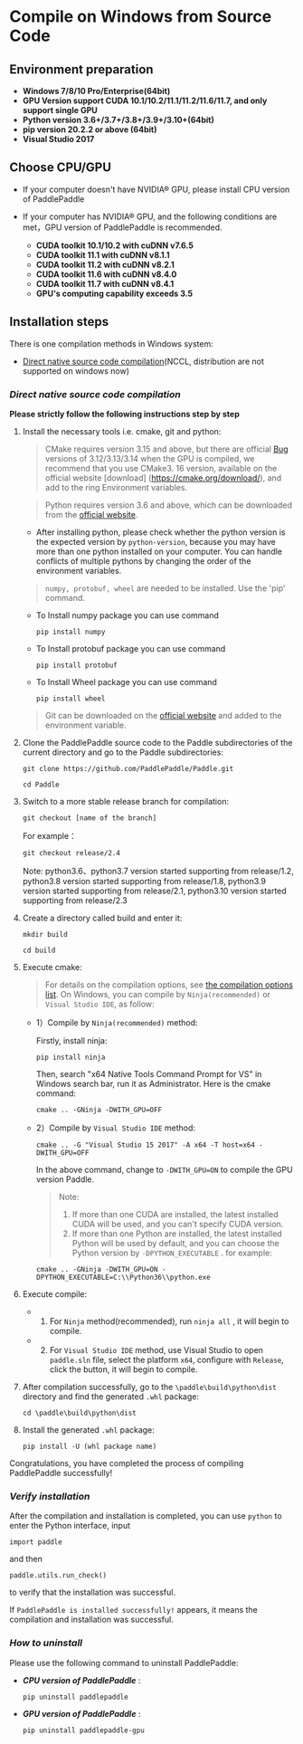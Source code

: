 # **Compile on Windows from Source Code**

## Environment preparation

* **Windows 7/8/10 Pro/Enterprise(64bit)**
* **GPU Version support CUDA 10.1/10.2/11.1/11.2/11.6/11.7, and only support single GPU**
* **Python version 3.6+/3.7+/3.8+/3.9+/3.10+(64bit)**
* **pip version 20.2.2 or above (64bit)**
* **Visual Studio 2017**

## Choose CPU/GPU

* If your computer doesn't have NVIDIA® GPU, please install CPU version of PaddlePaddle

* If your computer has NVIDIA® GPU, and the following conditions are met，GPU version of PaddlePaddle is recommended.
    * **CUDA toolkit 10.1/10.2 with cuDNN v7.6.5**
    * **CUDA toolkit 11.1 with cuDNN v8.1.1**
    * **CUDA toolkit 11.2 with cuDNN v8.2.1**
    * **CUDA toolkit 11.6 with cuDNN v8.4.0**
    * **CUDA toolkit 11.7 with cuDNN v8.4.1**
    * **GPU's computing capability exceeds 3.5**

## Installation steps

There is one compilation methods in Windows system:

* [Direct native source code compilation](#compile_from_host)(NCCL, distribution are not supported on windows now)

<a name="win_source"></a>
### <span id="compile_from_host">***Direct native source code compilation***</span>

**Please strictly follow the following instructions step by step**

1. Install the necessary tools i.e. cmake, git and python:

    > CMake requires version 3.15 and above, but there are official [Bug](https://cmake.org/pipermail/cmake/2018-September/068195.html) versions of 3.12/3.13/3.14 when the GPU is compiled, we recommend that you use CMake3. 16 version, available on the official website [download] (https://cmake.org/download/), and add to the ring Environment variables.

    > Python requires version 3.6 and above,  which can be downloaded from the [official website](https://www.python.org/downloads/release/python-3610/).

    * After installing python, please check whether the python version is the expected version by `python-version`, because you may have more than one python installed on your computer. You can handle conflicts of multiple pythons by changing the order of the environment variables.

    > `numpy, protobuf, wheel` are needed to be installed. Use the 'pip' command.

    * To Install numpy package you can use command
        ```
        pip install numpy
        ```

    * To Install protobuf package you can use command
        ```
        pip install protobuf
        ```

    * To Install Wheel package you can use command
        ```
        pip install wheel
        ```

    > Git can be downloaded on the [official website](https://gitforwindows.org/) and added to the environment variable.

2. Clone the PaddlePaddle source code to the Paddle subdirectories of the current directory and go to the Paddle subdirectories:

    ```
    git clone https://github.com/PaddlePaddle/Paddle.git

    cd Paddle
    ```

3. Switch to a more stable release branch for compilation:

    ```
    git checkout [name of the branch]
    ```

    For example：
    ```
    git checkout release/2.4
    ```

    Note: python3.6、python3.7 version started supporting from release/1.2, python3.8 version started supporting from release/1.8, python3.9 version started supporting from release/2.1, python3.10 version started supporting from release/2.3

4. Create a directory called build and enter it:

    ```
    mkdir build

    cd build
    ```

5. Execute cmake:

    > For details on the compilation options, see [the compilation options list](https://www.paddlepaddle.org.cn/documentation/docs/en/develop/install/Tables.html#Compile). On Windows,
    you can compile by `Ninja(recommended)` or `Visual Studio IDE`, as follow:

    *  1）Compile by `Ninja(recommended)` method:

        Firstly, install ninja:
        ```
        pip install ninja
        ```

        Then, search "x64 Native Tools Command Prompt for VS" in Windows search bar, run it as Administrator. Here is the cmake command:
        ```
        cmake .. -GNinja -DWITH_GPU=OFF
        ```

    *  2）Compile by `Visual Studio IDE` method:

        ```
        cmake .. -G "Visual Studio 15 2017" -A x64 -T host=x64 -DWITH_GPU=OFF
        ```

        In the above command, change to `-DWITH_GPU=ON` to compile the GPU version Paddle.

        > Note:
        > 1. If more than one CUDA are installed, the latest installed CUDA will be used, and you can't specify CUDA version.
        > 2. If more than one Python are installed, the latest installed Python will be used by default, and you can choose the Python version by `-DPYTHON_EXECUTABLE` . for example:
        ```
        cmake .. -GNinja -DWITH_GPU=ON -DPYTHON_EXECUTABLE=C:\\Python36\\python.exe
        ```

6. Execute compile:
    * 1) For `Ninja` method(recommended), run `ninja all` , it will begin to compile.

    * 2) For `Visual Studio IDE` method, use Visual Studio to open `paddle.sln` file, select the platform `x64`, configure with `Release`, click the button, it will begin to compile.

7. After compilation successfully, go to the `\paddle\build\python\dist` directory and find the generated `.whl` package:

    ```
    cd \paddle\build\python\dist
    ```

8. Install the generated `.whl` package:

     ```
     pip install -U (whl package name)
     ```

Congratulations, you have completed the process of compiling PaddlePaddle successfully!

### ***Verify installation***

After the compilation and installation is completed, you can use `python` to enter the Python interface, input
```
import paddle
```
and then
```
paddle.utils.run_check()
```
to verify that the installation was successful.

If `PaddlePaddle is installed successfully!` appears, it means the compilation and installation was successful.


### ***How to uninstall***

Please use the following command to uninstall PaddlePaddle:

* ***CPU version of PaddlePaddle*** :
    ```
    pip uninstall paddlepaddle
    ```

* ***GPU version of PaddlePaddle*** :
    ```
    pip uninstall paddlepaddle-gpu
    ```

